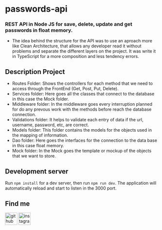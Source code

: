 # passwords-api
### REST API in Node JS for save, delete, update and get passwords in float memory.


- The idea behind the structure for the API was to use an aproach more like Clean Architecture, that allows any developer read it without problems and separate the different layers on the project. It was write it in TypeScript for a more composition and less tendency errors.

## Description Project
* Routes Folder: Shows the controllers for each method that we need to access through the FrontEnd (Get, Post, Put, Delete).
* Services folder: Here goes all the classes that connect to the database in this case the Mock folder.
* Middleware folder: In the middleware goes every interruption planned for do any prevous work with the methods before reach the database connection.
* Validations folder: It helps to validate each entry of data if the url, username, password, etc, are correct.
* Models folder: This folder contains the models for the objects used in the mapping of information. 
* Dao folder: Here goes the interfaces for the connection to the data base in this case float memory.
* Mock folder: In the Mock goes the template or mockup of the objects that we want to store.


## Development server

Run `npm install` for a dev server, then run `npm run dev`. The application will automatically reload and start to listen in the 3000 port.


## Find me 
[<img src='https://cdn.jsdelivr.net/npm/simple-icons@3.0.1/icons/github.svg' alt='github' height='40'>](https://github.com/johnarlinton)  [<img src='https://cdn.jsdelivr.net/npm/simple-icons@3.0.1/icons/instagram.svg' alt='instagram' height='40'>](https://www.instagram.com/johnarlinton/)  


